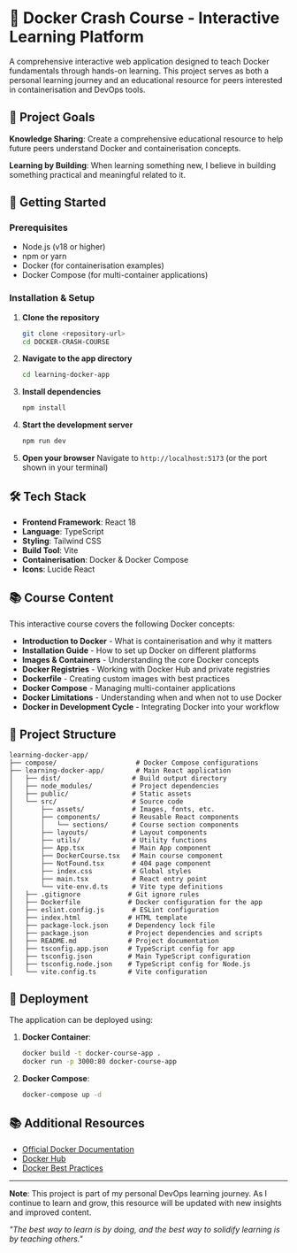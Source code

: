 # 🐳 Docker Crash Course - Interactive Learning Platform

A comprehensive interactive web application designed to teach Docker fundamentals through hands-on learning. This project serves as both a personal learning journey and an educational resource for peers interested in containerisation and DevOps tools.

## 🎯 Project Goals

**Knowledge Sharing**: Create a comprehensive educational resource to help future peers understand Docker and containerisation concepts.

**Learning by Building**: When learning something new, I believe in building something practical and meaningful related to it.

## 🚀 Getting Started

### Prerequisites
- Node.js (v18 or higher)
- npm or yarn
- Docker (for containerisation examples)
- Docker Compose (for multi-container applications)

### Installation & Setup

1. **Clone the repository**
   ```bash
   git clone <repository-url>
   cd DOCKER-CRASH-COURSE
   ```

2. **Navigate to the app directory**
   ```bash
   cd learning-docker-app
   ```

3. **Install dependencies**
   ```bash
   npm install
   ```

4. **Start the development server**
   ```bash
   npm run dev
   ```

5. **Open your browser**
   Navigate to `http://localhost:5173` (or the port shown in your terminal)

## 🛠 Tech Stack

- **Frontend Framework**: React 18
- **Language**: TypeScript
- **Styling**: Tailwind CSS
- **Build Tool**: Vite
- **Containerisation**: Docker & Docker Compose
- **Icons**: Lucide React

## 📚 Course Content

This interactive course covers the following Docker concepts:

- **Introduction to Docker** - What is containerisation and why it matters
- **Installation Guide** - How to set up Docker on different platforms
- **Images & Containers** - Understanding the core Docker concepts
- **Docker Registries** - Working with Docker Hub and private registries
- **Dockerfile** - Creating custom images with best practices
- **Docker Compose** - Managing multi-container applications
- **Docker Limitations** - Understanding when and when not to use Docker
- **Docker in Development Cycle** - Integrating Docker into your workflow

## 📁 Project Structure

```
learning-docker-app/
├── compose/                    # Docker Compose configurations
├── learning-docker-app/        # Main React application
│   ├── dist/                  # Build output directory
│   ├── node_modules/          # Project dependencies
│   ├── public/                # Static assets
│   └── src/                   # Source code
│       ├── assets/            # Images, fonts, etc.
│       ├── components/        # Reusable React components
│       │   └── sections/      # Course section components
│       ├── layouts/           # Layout components
│       ├── utils/             # Utility functions
│       ├── App.tsx            # Main App component
│       ├── DockerCourse.tsx   # Main course component
│       ├── NotFound.tsx       # 404 page component
│       ├── index.css          # Global styles
│       ├── main.tsx           # React entry point
│       └── vite-env.d.ts      # Vite type definitions
│   ├── .gitignore            # Git ignore rules
│   ├── Dockerfile            # Docker configuration for the app
│   ├── eslint.config.js       # ESLint configuration
│   ├── index.html            # HTML template
│   ├── package-lock.json     # Dependency lock file
│   ├── package.json          # Project dependencies and scripts
│   ├── README.md             # Project documentation
│   ├── tsconfig.app.json     # TypeScript config for app
│   ├── tsconfig.json         # Main TypeScript configuration
│   ├── tsconfig.node.json    # TypeScript config for Node.js
│   └── vite.config.ts        # Vite configuration
```


## 🚀 Deployment

The application can be deployed using:

1. **Docker Container**:
   ```bash
   docker build -t docker-course-app .
   docker run -p 3000:80 docker-course-app
   ```

2. **Docker Compose**:
   ```bash
   docker-compose up -d
   ```

## 📚 Additional Resources

- [Official Docker Documentation](https://docs.docker.com/)
- [Docker Hub](https://hub.docker.com/)
- [Docker Best Practices](https://docs.docker.com/develop/dev-best-practices/)

---

**Note**: This project is part of my personal DevOps learning journey. As I continue to learn and grow, this resource will be updated with new insights and improved content.

*"The best way to learn is by doing, and the best way to solidify learning is by teaching others."*